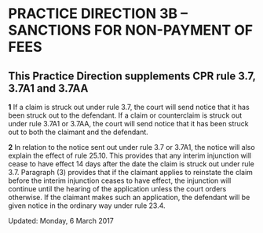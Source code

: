 # PRACTICE DIRECTION 3B – SANCTIONS FOR NON-PAYMENT OF FEES
## This Practice Direction supplements CPR rule 3.7, 3.7A1 and 3.7AA

**1** If a claim is struck out under rule 3.7, the court will send notice that it has been struck out to the defendant. If a claim or counterclaim is struck out under rule 3.7A1 or 3.7AA, the court will send notice that it has been struck out to both the claimant and the defendant.

**2** In relation to the notice sent out under rule 3.7 or 3.7A1, the notice will also explain the effect of rule 25.10. This provides that any interim injunction will cease to have effect 14 days after the date the claim is struck out under rule 3.7. Paragraph (3) provides that if the claimant applies to reinstate the claim before the interim injunction ceases to have effect, the injunction will continue until the hearing of the application unless the court orders otherwise. If the claimant makes such an application, the defendant will be given notice in the ordinary way under rule 23.4.

Updated: Monday, 6 March 2017
